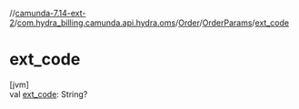 //[camunda-7.14-ext-2](../../../../index.md)/[com.hydra_billing.camunda.api.hydra.oms](../../index.md)/[Order](../index.md)/[OrderParams](index.md)/[ext_code](ext_code.md)

# ext_code

[jvm]\
val [ext_code](ext_code.md): String?
